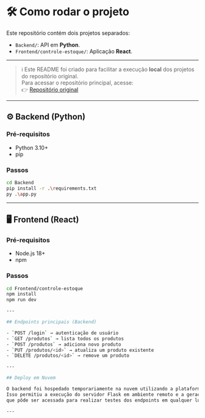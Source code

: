 # 🛠️ Como rodar o projeto

Este repositório contém dois projetos separados:

- `Backend/`: API em **Python**.
- `Frontend/controle-estoque/`: Aplicação **React**.

---

> ℹ️ Este README foi criado para facilitar a execução **local** dos projetos do repositório original.  
> Para acessar o repositório principal, acesse:  
> 👉 [Repositório original](https://github.com/Vyce96/Estoque_PI01)

---

## ⚙️ Backend (Python)

### Pré-requisitos
- Python 3.10+
- pip

### Passos

```bash
cd Backend
pip install -r .\requirements.txt
py .\app.py 
```

---

## 🖥️ Frontend (React)

### Pré-requisitos
- Node.js 18+
- npm

### Passos

```bash
cd Frontend/controle-estoque
npm install
npm run dev         

---

## Endpoints principais (Backend)

- `POST /login` → autenticação de usuário  
- `GET /produtos` → lista todos os produtos  
- `POST /produtos` → adiciona novo produto  
- `PUT /produtos/<id>` → atualiza um produto existente  
- `DELETE /produtos/<id>` → remove um produto

---

## Deploy em Nuvem

O backend foi hospedado temporariamente na nuvem utilizando a plataforma **Replit**.  
Isso permitiu a execução do servidor Flask em ambiente remoto e a geração de uma URL pública,  
que pôde ser acessada para realizar testes dos endpoints em qualquer lugar.

---
